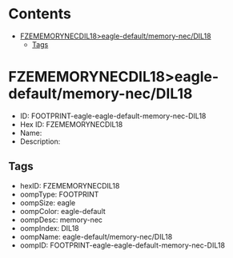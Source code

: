 



Contents
========

* [FZEMEMORYNECDIL18>eagle-default/memory-nec/DIL18](#fzememorynecdil18eagle-defaultmemory-necdil18)
	* [Tags](#tags)

# FZEMEMORYNECDIL18>eagle-default/memory-nec/DIL18

- ID: FOOTPRINT-eagle-eagle-default-memory-nec-DIL18
- Hex ID: FZEMEMORYNECDIL18
- Name: 
- Description: 

## Tags

- hexID: FZEMEMORYNECDIL18
- oompType: FOOTPRINT
- oompSize: eagle
- oompColor: eagle-default
- oompDesc: memory-nec
- oompIndex: DIL18
- oompName: eagle-default/memory-nec/DIL18
- oompID: FOOTPRINT-eagle-eagle-default-memory-nec-DIL18
